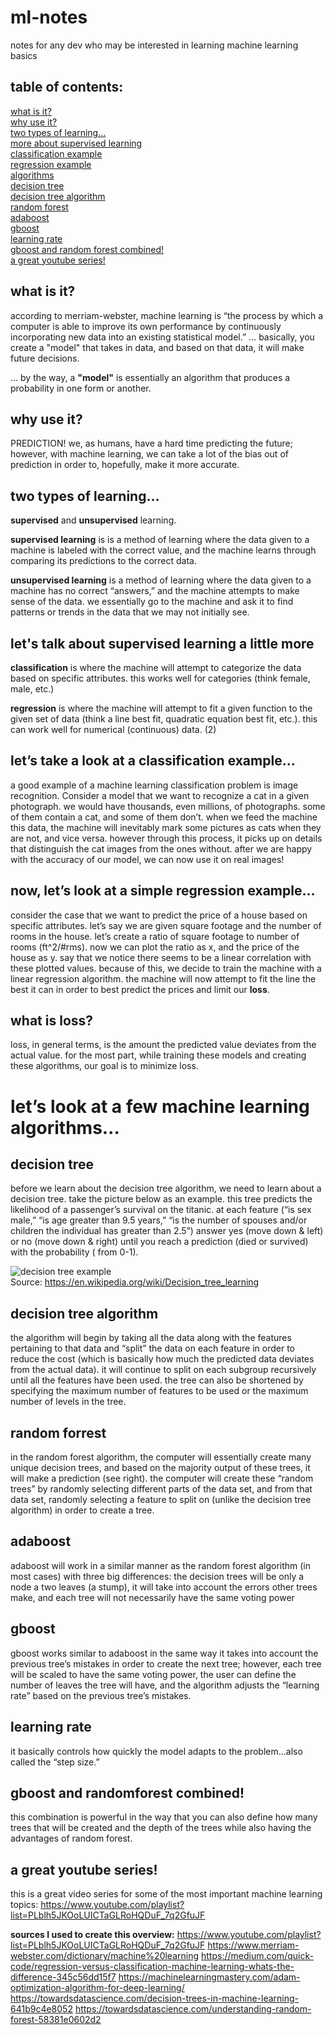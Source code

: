 # ml-notes
notes for any dev who may be interested in learning machine learning basics

## table of contents:
[what is it?](#what-is-it)\
[why use it?](#why-use-it)\
[two types of learning...](#two-types-of-learning)\
[more about supervised learning](#lets-talk-about-supervised-learning-a-little-more)\
[classification example](#lets-take-a-look-at-a-classification-example)\
[regression example](#now-lets-look-at-a-simple-regression-example)\
[algorithms](#lets-look-at-a-few-machine-learning-algorithms)\
[decision tree](#decision-tree)\
[decision tree algorithm](#decision-tree-algorithm)\
[random forest](#random-forrest)\
[adaboost](#adaboost)\
[gboost](#gboost)\
[learning rate](#learning-rate)\
[gboost and random forest combined!](#gboost-and-randomforest-combined)\
[a great youtube series!](#a-great-youtube-series)


## what is it?
according to merriam-webster, machine learning is “the process by which a computer is able to improve its own performance by continuously incorporating new data into an existing statistical model.” ... basically, you create a "model" that takes in data, and based on that data, it will make future decisions.

... by the way, a **"model"** is essentially an algorithm that produces a probability in one form or another.

## why use it?
PREDICTION! we, as humans, have a hard time predicting the future; however, with machine learning, we can take a lot of the bias out of prediction in order to, hopefully, make it more accurate.

## two types of learning...
**supervised** and **unsupervised** learning. 

**supervised learning** is is a method of learning where the data given to a machine is labeled with the correct value, and the machine learns through comparing its predictions to the correct data.

**unsupervised learning** is a method of learning where the data given to a machine has no correct “answers,” and the machine attempts to make sense of the data. we essentially go to the machine and ask it to find patterns or trends in the data that we may not initially see.

## let's talk about supervised learning a little more
**classification** is where the machine will attempt to categorize the data based on specific attributes. this works well for categories (think female, male, etc.)

**regression** is where the machine will attempt to fit a given function to the given set of data (think a line best fit, quadratic equation best fit, etc.). this can work well for numerical (continuous) data. (2)

## let’s take a look at a classification example…
a good example of a machine learning classification problem is image recognition.
Consider a model that we want to recognize a cat in a given photograph. we would have thousands, even millions, of photographs. some of them contain a cat, and some of them don’t. 
when we feed the machine this data, the machine will inevitably mark some pictures as cats when they are not, and vice versa. however through this process, it picks up on details that distinguish the cat images from the ones without. 
after we are happy with the accuracy of our model, we can now use it on real images!

## now, let’s look at a simple regression example…
consider the case that we want to predict the price of a house based on specific attributes. let’s say we are given square footage and the number of rooms in the house. 
let’s create a ratio of square footage to number of rooms (ft^2/#rms). now we can plot the ratio as x, and the price of the house as y. 
say that we notice there seems to be a linear correlation with these plotted values. because of this, we decide to train the machine with a linear regression algorithm. the machine will now attempt to fit the line the best it can in order to best predict the prices and limit our **loss**.

## what is loss?
loss, in general terms, is the amount the predicted value deviates from the actual value.
for the most part, while training these models and creating these algorithms, our goal is to minimize loss. 


# let’s look at a few machine learning algorithms… 

## decision tree
before we learn about the decision tree algorithm, we need to learn about a decision tree. take the picture below as an example. this tree predicts the likelihood of a passenger’s survival on the titanic. at each feature (“is sex male,” “is age greater than 9.5 years,” “is the number of spouses and/or children the individual has greater than 2.5”) answer yes (move down & left) or no (move down & right) until you reach a prediction (died or survived) with the probability ( from 0-1).

![decision tree example](https://upload.wikimedia.org/wikipedia/commons/f/f3/CART_tree_titanic_survivors.png)\
Source: https://en.wikipedia.org/wiki/Decision_tree_learning


## decision tree algorithm
the algorithm will begin by taking all the data along with the features pertaining to that data and “split” the data on each feature in order to reduce the cost (which is basically how much the predicted data deviates from the actual data). it will continue to split on each subgroup recursively until all the features have been used. the tree can also be shortened by specifying the maximum number of features to be used or the maximum number of levels in the tree.

## random forrest
in the random forest algorithm, the computer will essentially create many unique decision trees, and based on the majority output of these trees, it will make a prediction (see right). the computer will create these “random trees” by randomly selecting different parts of the data set, and from that data set, randomly selecting a feature to split on (unlike the decision tree algorithm) in order to create a tree.

## adaboost
adaboost will work in a similar manner as the random forest algorithm (in most cases) with three big differences: the decision trees will be only a node a two leaves (a stump), it will take into account the errors other trees make, and each tree will not necessarily have the same voting power

## gboost
gboost works similar to adaboost in the same way it takes into account the previous tree’s mistakes in order to create the next tree; however, each tree will be scaled to have the same voting power, the user can define the number of leaves the tree will have, and the algorithm adjusts the “learning rate” based on the previous tree’s mistakes.

## learning rate
it basically controls how quickly the model adapts to the problem…also called the “step size.”

## gboost and randomforest combined!
this combination is powerful in the way that you can also define how many trees that will be created and the depth of the trees while also having the advantages of random forest.

## a great youtube series!
this is a great video series for some of the most important machine learning topics:
https://www.youtube.com/playlist?list=PLblh5JKOoLUICTaGLRoHQDuF_7q2GfuJF

**sources I used to create this overview:**
https://www.youtube.com/playlist?list=PLblh5JKOoLUICTaGLRoHQDuF_7q2GfuJF
https://www.merriam-webster.com/dictionary/machine%20learning
https://medium.com/quick-code/regression-versus-classification-machine-learning-whats-the-difference-345c56dd15f7
https://machinelearningmastery.com/adam-optimization-algorithm-for-deep-learning/
https://towardsdatascience.com/decision-trees-in-machine-learning-641b9c4e8052
https://towardsdatascience.com/understanding-random-forest-58381e0602d2


